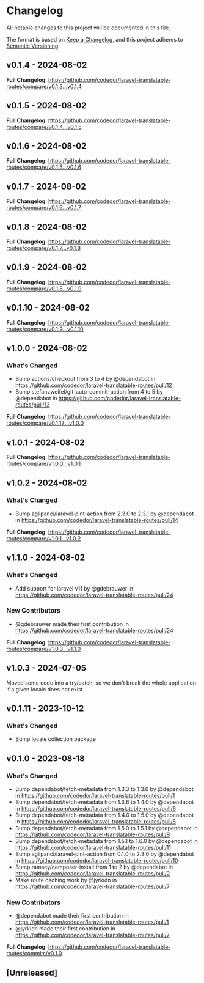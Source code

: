 # Changelog

All notable changes to this project will be documented in this file.

The format is based on [Keep a Changelog](https://keepachangelog.com/en/1.0.0/),
and this project adheres to [Semantic Versioning](https://semver.org/spec/v2.0.0.html).

## v0.1.4 - 2024-08-02

**Full Changelog**: https://github.com/codedor/laravel-translatable-routes/compare/v0.1.3...v0.1.4

## v0.1.5 - 2024-08-02

**Full Changelog**: https://github.com/codedor/laravel-translatable-routes/compare/v0.1.4...v0.1.5

## v0.1.6 - 2024-08-02

**Full Changelog**: https://github.com/codedor/laravel-translatable-routes/compare/v0.1.5...v0.1.6

## v0.1.7 - 2024-08-02

**Full Changelog**: https://github.com/codedor/laravel-translatable-routes/compare/v0.1.6...v0.1.7

## v0.1.8 - 2024-08-02

**Full Changelog**: https://github.com/codedor/laravel-translatable-routes/compare/v0.1.7...v0.1.8

## v0.1.9 - 2024-08-02

**Full Changelog**: https://github.com/codedor/laravel-translatable-routes/compare/v0.1.8...v0.1.9

## v0.1.10 - 2024-08-02

**Full Changelog**: https://github.com/codedor/laravel-translatable-routes/compare/v0.1.9...v0.1.10

## v1.0.0 - 2024-08-02

### What's Changed

* Bump actions/checkout from 3 to 4 by @dependabot in https://github.com/codedor/laravel-translatable-routes/pull/12
* Bump stefanzweifel/git-auto-commit-action from 4 to 5 by @dependabot in https://github.com/codedor/laravel-translatable-routes/pull/13

**Full Changelog**: https://github.com/codedor/laravel-translatable-routes/compare/v0.1.12...v1.0.0

## v1.0.1 - 2024-08-02

**Full Changelog**: https://github.com/codedor/laravel-translatable-routes/compare/v1.0.0...v1.0.1

## v1.0.2 - 2024-08-02

### What's Changed

* Bump aglipanci/laravel-pint-action from 2.3.0 to 2.3.1 by @dependabot in https://github.com/codedor/laravel-translatable-routes/pull/14

**Full Changelog**: https://github.com/codedor/laravel-translatable-routes/compare/v1.0.1...v1.0.2

## v1.1.0 - 2024-08-02

### What's Changed

* Add support for laravel v11 by @gdebrauwer in https://github.com/codedor/laravel-translatable-routes/pull/24

### New Contributors

* @gdebrauwer made their first contribution in https://github.com/codedor/laravel-translatable-routes/pull/24

**Full Changelog**: https://github.com/codedor/laravel-translatable-routes/compare/v1.0.3...v1.1.0

## v1.0.3 - 2024-07-05

Moved some code into a try/catch, so we don't break the whole application if a given locale does not exist

## v0.1.11 - 2023-10-12

### What's Changed

- Bump locale collection package

## v0.1.0 - 2023-08-18

### What's Changed

- Bump dependabot/fetch-metadata from 1.3.3 to 1.3.6 by @dependabot in https://github.com/codedor/laravel-translatable-routes/pull/1
- Bump dependabot/fetch-metadata from 1.3.6 to 1.4.0 by @dependabot in https://github.com/codedor/laravel-translatable-routes/pull/6
- Bump dependabot/fetch-metadata from 1.4.0 to 1.5.0 by @dependabot in https://github.com/codedor/laravel-translatable-routes/pull/8
- Bump dependabot/fetch-metadata from 1.5.0 to 1.5.1 by @dependabot in https://github.com/codedor/laravel-translatable-routes/pull/9
- Bump dependabot/fetch-metadata from 1.5.1 to 1.6.0 by @dependabot in https://github.com/codedor/laravel-translatable-routes/pull/11
- Bump aglipanci/laravel-pint-action from 0.1.0 to 2.3.0 by @dependabot in https://github.com/codedor/laravel-translatable-routes/pull/10
- Bump ramsey/composer-install from 1 to 2 by @dependabot in https://github.com/codedor/laravel-translatable-routes/pull/2
- Make route caching work by @jyrkidn in https://github.com/codedor/laravel-translatable-routes/pull/7

### New Contributors

- @dependabot made their first contribution in https://github.com/codedor/laravel-translatable-routes/pull/1
- @jyrkidn made their first contribution in https://github.com/codedor/laravel-translatable-routes/pull/7

**Full Changelog**: https://github.com/codedor/laravel-translatable-routes/commits/v0.1.0

## [Unreleased]
